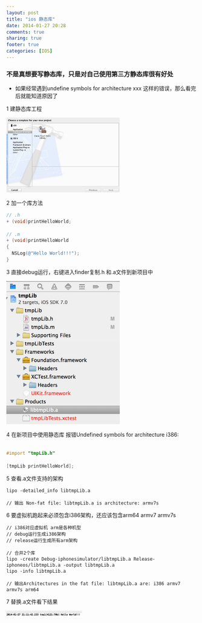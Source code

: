 ```yaml
---
layout: post
title: "ios 静态库"
date: 2014-01-27 20:28
comments: true
sharing: true
footer: true
categories: [IOS]
---
```


### 不是真想要写静态库，只是对自己使用第三方静态库很有好处

+ 如果经常遇到undefine symbols for architecture xxx 这样的错误，那么看完后就能知道原因了

1 建静态库工程

<img style="max-width:300px;" src="/images/post/ioslib1.jpg" />

2 加一个库方法

```objective-c
// .h
+ (void)printHelloWorld;

// .m
+ (void)printHelloWorld
{
  NSLog(@"Hello World!!!");
}

```

3 直接debug运行，右键进入finder复制.h 和.a文件到新项目中

<img style="max-width:300px;" src="/images/post/ioslib2.jpg" />

<!-- more -->


4 在新项目中使用静态库 报错Undefined symbols for architecture i386:

```objective-c

#import "tmpLib.h"

[tmpLib printHelloWorld];

```

5 查看.a文件支持的架构

```
lipo -detailed_info libtmpLib.a

// 输出 Non-fat file: libtmpLib.a is architecture: armv7s
```

6 要虚拟机跑起来必须包含i386架构，还应该包含arm64 armv7 armv7s

```
// i386对应虚拟机 arm是各种机型
// debug运行生成i386架构 
// release运行生成所有arm架构

// 合并2个库
lipo -create Debug-iphonesimulator/libtmpLib.a Release-iphoneos/libtmpLib.a -output libtmpLib.a
lipo -info libtmpLib.a

// 输出Architectures in the fat file: libtmpLib.a are: i386 armv7 armv7s arm64
```

7 替换.a文件看下结果

<img style="max-width:200px;" src="/images/post/ioslib3.jpg" />
